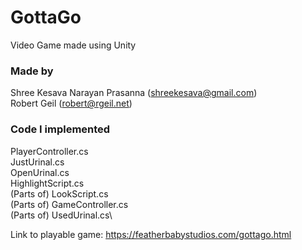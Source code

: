 # GottaGo
Video Game made using Unity

### Made by
Shree Kesava Narayan Prasanna (shreekesava@gmail.com)\
Robert Geil (robert@rgeil.net)

### Code I implemented
PlayerController.cs\
JustUrinal.cs\
OpenUrinal.cs\
HighlightScript.cs\
(Parts of) LookScript.cs\
(Parts of) GameController.cs\
(Parts of) UsedUrinal.cs\



Link to playable game: https://featherbabystudios.com/gottago.html
